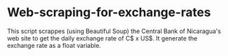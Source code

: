 # Web-scraping-for-exchange-rates
This script scrappes (using Beautiful Soup) the Central Bank of Nicaragua's web site to get the daily exchange rate of C$ x US$.
It generate the exchange rate as a float variable.
